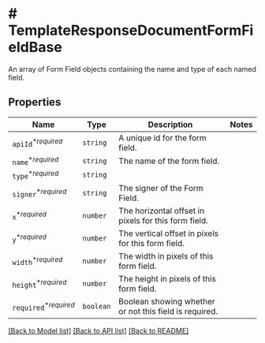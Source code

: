 # # TemplateResponseDocumentFormFieldBase

An array of Form Field objects containing the name and type of each named field.

## Properties

Name | Type | Description | Notes
------------ | ------------- | ------------- | -------------
| `apiId`<sup>*_required_</sup> | ```string``` |  A unique id for the form field.  |  |
| `name`<sup>*_required_</sup> | ```string``` |  The name of the form field.  |  |
| `type`<sup>*_required_</sup> | ```string``` |    |  |
| `signer`<sup>*_required_</sup> | ```string``` |  The signer of the Form Field.  |  |
| `x`<sup>*_required_</sup> | ```number``` |  The horizontal offset in pixels for this form field.  |  |
| `y`<sup>*_required_</sup> | ```number``` |  The vertical offset in pixels for this form field.  |  |
| `width`<sup>*_required_</sup> | ```number``` |  The width in pixels of this form field.  |  |
| `height`<sup>*_required_</sup> | ```number``` |  The height in pixels of this form field.  |  |
| `required`<sup>*_required_</sup> | ```boolean``` |  Boolean showing whether or not this field is required.  |  |

[[Back to Model list]](../../README.md#models) [[Back to API list]](../../README.md#endpoints) [[Back to README]](../../README.md)
